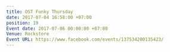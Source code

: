 ```yaml
---
title: OST Funky Thursday
date: 2017-07-04 16:58:00 +07:00
position: 19
Event date: 2017-07-06 00:00:00 +07:00
Venue: Rockstore
Event URL: https://www.facebook.com/events/137534200135423/
---
```


